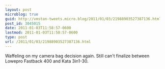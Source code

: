 ```yaml
---
layout: post
microblog: true
guid: http://vmstan-tweets.micro.blog/2011/01/03/21988903527387136.html
post_id: 3045015
date: 2011-01-03T11:58:57-0600
lastmod: 2011-01-03T11:58:57-0600
type: post
url: /2011/01/03/21988903527387136.html
---
```

Waffeling on my camera bag decision again. Still can't finalize between Lowepro Fastback 400 and Kata 3in1-30.
